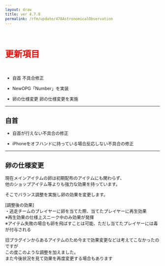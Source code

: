 ```yaml
---
layout: draw
title: ver 4.7.8
permalink: /rfm/update/478AstronomicalObservation
---
```

<br>
<h1 id="1"><font color="red">更新項目</font></h1><br>

+ <span class="red-badge">自首</span> 不具合修正

+ <span class="blue-badge">New</span>OPG「Number」を実装 

+ <span class="red-badge">卵の仕様変更</span> 卵の仕様変更を実施

 

----------------------------------------------------
## 自首

 + 自首が行えない不具合の修正   
 
 + iPhoneをオフハンドに持っている場合反応しない不具合の修正 

----------------------------------------------------
## 卵の仕様変更

現在メインアイテムの卵は初期配布のアイテムにも関わらず、<br>
他のショップアイテム等よりも強力な効果を持っています。<br>

そこでバランス調整を実施し卵の効果を変更します。<br>

[調整後の効果]  
・逃走チームのプレイヤーに卵を当てた際、当てたプレイヤーに再生効果<br>
※再生効果の仕様上スニーク中のみ効果が発揮<br>
※アイテム失敗の場合も卵を飛ばすことは可能、ただし当てたプレイヤーには毒が付与される<br>

旧プラグインからあるアイテムのため今まで効果変更などは考えてこなかったのですが<br>
この度このような調整を加えました。<br>
また今後状況を見て効果を再度変更する場合もあります<br>



